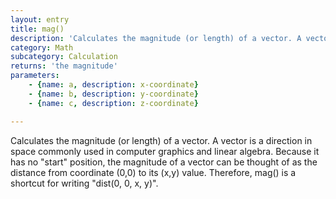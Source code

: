 ```yaml
---
layout: entry
title: mag()
description: 'Calculates the magnitude (or length) of a vector. A vector is a direction in space commonly used in computer graphics and linear algebra. Because it has no "start" position, the magnitude of a vector can be thought of as the distance from coordinate (0,0) to its (x,y) value. Therefore, mag() is a shortcut for writing "dist(0, 0, x, y)".'
category: Math
subcategory: Calculation
returns: 'the magnitude'
parameters:
    - {name: a, description: x-coordinate}
    - {name: b, description: y-coordinate}
    - {name: c, description: z-coordinate}

---
```

Calculates the magnitude (or length) of a vector. A vector is a direction in space commonly used in computer graphics and linear algebra. Because it has no "start" position, the magnitude of a vector can be thought of as the distance from coordinate (0,0) to its (x,y) value. Therefore, mag() is a shortcut for writing "dist(0, 0, x, y)".